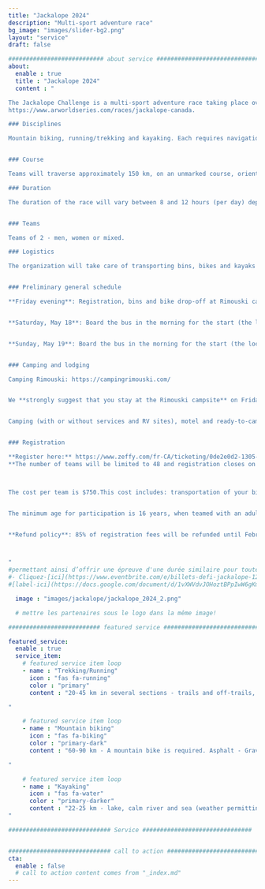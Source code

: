 ```yaml
---
title: "Jackalope 2024"
description: "Multi-sport adventure race"
bg_image: "images/slider-bg2.png"
layout: "service"
draft: false

########################### about service #############################
about:
  enable : true
  title : "Jackalope 2024"
  content : "

The Jackalope Challenge is a multi-sport adventure race taking place over 2 days (in stages) on May 18 and 19, 2024. The event aims to offer teams a memorable adventure, while showcasing the beauty and attractions of the Bas-Saint-Laurent region. This race is part of the Adventure Racing World Series:
https://www.arworldseries.com/races/jackalope-canada.

### Disciplines

Mountain biking, running/trekking and kayaking. Each requires navigation. The distances indicated below may vary slightly from the final route. This race is a demanding endurance event. Although it is not reserved for athletes, you should have experience in all the disciplines covered by the race.


### Course

Teams will traverse approximately 150 km, on an unmarked course, orienting themselves with map and compass. The course is designed to challenge experienced teams, while offering new teams the opportunity to experience a longer race format. As such, several checkpoints will be optional so that each team can choose a level of difficulty to meet their objectives. We expect a minority of teams to collect all the checkpoints. The route will remain secret until the day before the race.

### Duration

The duration of the race will vary between 8 and 12 hours (per day) depending on your choice of routes, checkpoints and speed. There will be time barriers at different points during the race.


### Teams

Teams of 2 - men, women or mixed.

### Logistics

The organization will take care of transporting bins, bikes and kayaks if required. Teams will have access to their bins at certain transitions between disciplines. The kayak is supplied with your registration and the model will be as follows: https://www.rtmkayaks.com/optimo-evo-confort/


### Preliminary general schedule

**Friday evening**: Registration, bins and bike drop-off at Rimouski campground.


**Saturday, May 18**: Board the bus in the morning for the start (the location will be communicated to you at registration). You will finish the race at your car. Bins and bikes handled at Rimouski campground.


**Sunday, May 19**: Board the bus in the morning for the start (the location will be communicated to you at check-in). Closing of the course and prize-giving will take place at the end of the day.


### Camping and lodging

Camping Rimouski: https://campingrimouski.com/


We **strongly suggest that you stay at the Rimouski campsite** on Friday and Saturday evenings. Check-in and handling of transition bins and bikes will be done on site. Don't delay in booking if you require a particular type of accommodation.


Camping (with or without services and RV sites), motel and ready-to-camp are available. Reserve directly with the campground and mention your Jackalope Challenge membership for a discount.


### Registration

**Register here:** https://www.zeffy.com/fr-CA/ticketing/0de2e0d2-1305-47de-b6fb-bd52251ff1b1
**The number of teams will be limited to 48 and registration closes on April 15, 2024.



The cost per team is $750.This cost includes: transportation of your bins, bikes and kayak, kayak rental, loan of a satellite tracking device, course and map design, and post-race meals. Please note that a wetsuit (sleeveless accepted) is mandatory for a kayak section. Wetsuits can be rented upon registration.


The minimum age for participation is 16 years, when teamed with an adult. This requires approval by race management. Contact us beforehand to discuss.


**Refund policy**: 85% of registration fees will be refunded until February 1, 2024. Between February 2 and April 1, 2024, 50% of registration fees will be refunded. Between April 2 and May 1, 2024, 25% of the registration fee will be refunded. Between May 2, 2024 and race day, no refunds will be issued. Until May 2, teams may transfer their registration after informing the organizing committee. In all cases, teams will be charged a transaction fee.



"
#permettant ainsi d’offrir une épreuve d'une durée similaire pour toutes les équipes.
#- Cliquez-[ici](https://www.eventbrite.com/e/billets-defi-jackalope-12h-2022-245827264967)!
#[label-ici](https://docs.google.com/document/d/1vXWVdvJOHoztBPpIwW6gKmgLnIvYCMgz/edit?usp=sharing&ouid=101057629570461989254&rtpof=true&sd=true)

  image : "images/jackalope/jackalope_2024_2.png"

  # mettre les partenaires sous le logo dans la même image!

########################## featured service ############################

featured_service:
  enable : true
  service_item:
    # featured service item loop
    - name : "Trekking/Running"
      icon : "fas fa-running"
      color : "primary"
      content : "20-45 km in several sections - trails and off-trails, coastering, stream and marsh crossings.

"

    # featured service item loop
    - name : "Mountain biking"
      icon : "fas fa-biking"
      color : "primary-dark"
      content : "60-90 km - A mountain bike is required. Asphalt - Gravel roads - Single track - Logging roads - ATV trails.

"

    # featured service item loop
    - name : "Kayaking"
      icon : "fas fa-water"
      color : "primary-darker"
      content : "22-25 km - lake, calm river and sea (weather permitting).
"

############################# Service ###############################


############################# call to action #################################
cta:
  enable : false
  # call to action content comes from "_index.md"
---
```

